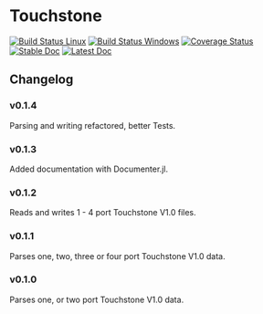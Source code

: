 # Touchstone

[![Build Status Linux](https://travis-ci.org/mpichl87/Touchstone.jl.svg?branch=master)](https://travis-ci.org/mpichl87/Touchstone.jl)
[![Build Status Windows](https://ci.appveyor.com/api/projects/status/github/mpichl87/Touchstone.jl)](https://ci.appveyor.com/project/mpichl87/touchstone-jl)
[![Coverage Status](https://coveralls.io/repos/github/mpichl87/Touchstone.jl/badge.svg?branch=master)](https://coveralls.io/github/mpichl87/Touchstone.jl?branch=master)
[![Stable Doc](https://img.shields.io/badge/docs-stable-blue.svg)](https://mpichl87.github.io/Touchstone.jl/stable)
[![Latest Doc](https://img.shields.io/badge/docs-latest-blue.svg)](https://mpichl87.github.io/Touchstone.jl/latest)


## Changelog

### v0.1.4

Parsing and writing refactored, better Tests.

### v0.1.3

Added documentation with Documenter.jl.

### v0.1.2

Reads and writes 1 - 4 port Touchstone V1.0 files.

### v0.1.1

Parses one, two, three or four port Touchstone V1.0 data.

### v0.1.0

Parses one, or two port Touchstone V1.0 data.
